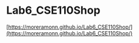 # Lab6_CSE110Shop

[https://moreramonn.github.io/Lab6_CSE110Shop/](https://moreramonn.github.io/Lab6_CSE110Shop/)

